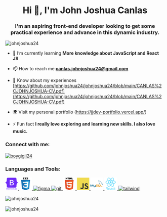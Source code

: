 <h1 align="center">Hi 👋, I'm John Joshua Canlas</h1>
<h3 align="center">I'm an aspiring front-end developer looking to get some practical experience and advance in this dynamic industry.</h3>

<p align="left"> <img src="https://komarev.com/ghpvc/?username=johnjoshua24&label=Profile%20views&color=0e75b6&style=flat" alt="johnjoshua24" /> </p>

- 🌱 I’m currently learning **More knowledge about JavaScript and React JS**

- 📫 How to reach me **canlas.johnjoshua24@gmail.com**

- 📄 Know about my experiences [https://github.com/johnjoshua24/johnjoshua24/blob/main/CANLAS%2CJOHNJOSHUA-CV.pdf](https://github.com/johnjoshua24/johnjoshua24/blob/main/CANLAS%2CJOHNJOSHUA-CV.pdf)
  
- 🌍 Visit my personal portfolio (https://jjdev-portfolio.vercel.app/)

- ⚡ Fun fact **I really love exploring and learning new skills. I also love music.**

<h3 align="left">Connect with me:</h3>
<p align="left">
<a href="https://fb.com/boygigil24" target="blank"><img align="center" src="https://raw.githubusercontent.com/rahuldkjain/github-profile-readme-generator/master/src/images/icons/Social/facebook.svg" alt="boygigil24" height="30" width="40" /></a>
</p>

<h3 align="left">Languages and Tools:</h3>
<p align="left"> <a href="https://getbootstrap.com" target="_blank" rel="noreferrer"> <img src="https://raw.githubusercontent.com/devicons/devicon/master/icons/bootstrap/bootstrap-plain-wordmark.svg" alt="bootstrap" width="40" height="40"/> </a> <a href="https://www.w3schools.com/css/" target="_blank" rel="noreferrer"> <img src="https://raw.githubusercontent.com/devicons/devicon/master/icons/css3/css3-original-wordmark.svg" alt="css3" width="40" height="40"/> </a> <a href="https://www.figma.com/" target="_blank" rel="noreferrer"> <img src="https://www.vectorlogo.zone/logos/figma/figma-icon.svg" alt="figma" width="40" height="40"/> </a> <a href="https://git-scm.com/" target="_blank" rel="noreferrer"> <img src="https://www.vectorlogo.zone/logos/git-scm/git-scm-icon.svg" alt="git" width="40" height="40"/> </a> <a href="https://www.w3.org/html/" target="_blank" rel="noreferrer"> <img src="https://raw.githubusercontent.com/devicons/devicon/master/icons/html5/html5-original-wordmark.svg" alt="html5" width="40" height="40"/> </a> <a href="https://developer.mozilla.org/en-US/docs/Web/JavaScript" target="_blank" rel="noreferrer"> <img src="https://raw.githubusercontent.com/devicons/devicon/master/icons/javascript/javascript-original.svg" alt="javascript" width="40" height="40"/> </a> <a href="https://www.mysql.com/" target="_blank" rel="noreferrer"> <img src="https://raw.githubusercontent.com/devicons/devicon/master/icons/mysql/mysql-original-wordmark.svg" alt="mysql" width="40" height="40"/> </a> <a href="https://reactjs.org/" target="_blank" rel="noreferrer"> <img src="https://raw.githubusercontent.com/devicons/devicon/master/icons/react/react-original-wordmark.svg" alt="react" width="40" height="40"/> </a> <a href="https://tailwindcss.com/" target="_blank" rel="noreferrer"> <img src="https://www.vectorlogo.zone/logos/tailwindcss/tailwindcss-icon.svg" alt="tailwind" width="40" height="40"/> </a> </p>

<p><img align="center" src="https://github-readme-stats.vercel.app/api/top-langs?username=johnjoshua24&show_icons=true&locale=en&layout=compact" alt="johnjoshua24" /></p>

<p><img align="center" src="https://github-readme-streak-stats.herokuapp.com/?user=johnjoshua24&" alt="johnjoshua24" /></p>
